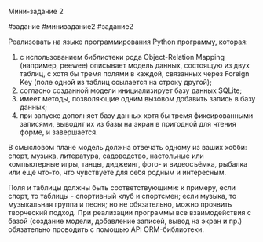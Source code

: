 Мини-задание 2

#задание #минизадание2 #задание2

Реализовать на языке программирования Python программу, которая:

1. с использованием библиотеки рода Object-Relation Mapping (например, peewee) описывает модель данных, состоящую из двух таблиц, с хотя бы тремя полями в каждой, связанных через Foreign Key (поле одной из таблиц ссылается на строку другой);
2. согласно созданной модели инициализирует базу данных SQLite;
3. имеет методы, позволяющие одним вызовом добавить запись в базу данных;
4. при запуске дополняет базу данных хотя бы тремя фиксированными записями, выводит их из базы на экран в пригодной для чтения форме, и завершается.

В смысловом плане модель должна отвечать одному из ваших хобби: спорт, музыка, литература, садоводство, настольные или компьютерные игры, танцы, диджеинг, фото- и видеосъёмка, рыбалка или ещё что-то, что чувствуете для себя родным и интересным.

Поля и таблицы должны быть соответствующими: к примеру, если спорт, то таблицы - спортивный клуб и спортсмен; если музыка, то музыкальная группа и песня; но не обязательно, можно проявить творческий подход. При реализации программы все взаимодействия с базой (создание модели, добавление записей, вывод на экран и пр.) обязательно проводить с помощью API ORM-библиотеки.

